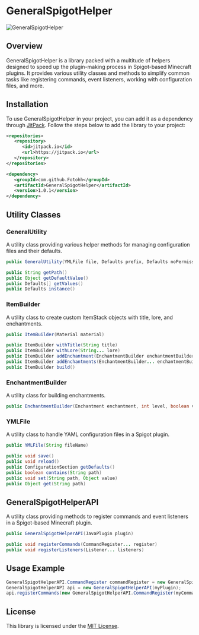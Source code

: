 # GeneralSpigotHelper

![GeneralSpigotHelper](https://jitpack.io/v/Fotohh/GeneralSpigotHelper.svg)

## Overview

GeneralSpigotHelper is a library packed with a multitude of helpers designed to speed up the plugin-making process in Spigot-based Minecraft plugins. It provides various utility classes and methods to simplify common tasks like registering commands, event listeners, working with configuration files, and more.

## Installation

To use GeneralSpigotHelper in your project, you can add it as a dependency through [JitPack](https://jitpack.io/). Follow the steps below to add the library to your project:

```xml
<repositories>
   <repository>
      <id>jitpack.io</id>
      <url>https://jitpack.io</url>
   </repository>
</repositories>
```
```xml
<dependency>
   <groupId>com.github.Fotohh</groupId>
   <artifactId>GeneralSpigotHelper</artifactId>
   <version>1.0.1</version>
</dependency>
```

## Utility Classes

### GeneralUtility

A utility class providing various helper methods for managing configuration files and their defaults.

```java
public GeneralUtility(YMLFile file, Defaults prefix, Defaults noPermission, Defaults invalidPlayer, Defaults senderNotPlayer)
```
```java
public String getPath()
public Object getDefaultValue()
public Defaults[] getValues()
public Defaults instance()
```
### ItemBuilder

A utility class to create custom ItemStack objects with title, lore, and enchantments.

```java
public ItemBuilder(Material material)
```
```java
public ItemBuilder withTitle(String title)
public ItemBuilder withLore(String... lore)
public ItemBuilder addEnchantment(EnchantmentBuilder enchantmentBuilder)
public ItemBuilder addEnchantments(EnchantmentBuilder... enchantmentBuilder)
public ItemBuilder build()
```

### EnchantmentBuilder

A utility class for building enchantments.

```java
public EnchantmentBuilder(Enchantment enchantment, int level, boolean value)
```

### YMLFile

A utility class to handle YAML configuration files in a Spigot plugin.

```java
public YMLFile(String fileName)
```

```java
public void save()
public void reload()
public ConfigurationSection getDefaults()
public boolean contains(String path)
public void set(String path, Object value)
public Object get(String path)
```

## GeneralSpigotHelperAPI

A utility class providing methods to register commands and event listeners in a Spigot-based Minecraft plugin.

```java
public GeneralSpigotHelperAPI(JavaPlugin plugin)
```

```java
public void registerCommands(CommandRegister... register)
public void registerListeners(Listener... listeners)
```

## Usage Example
```java
GeneralSpigotHelperAPI.CommandRegister commandRegister = new GeneralSpigotHelperAPI.CommandRegister(myCommandExecutor, commandName);
GeneralSpigotHelperAPI api = new GeneralSpigotHelperAPI(myPlugin);
api.registerCommands(new GeneralSpigotHelperAPI.CommandRegister(myCommandExecutor, commandName), new GeneralSpigotHelperAPI.CommandRegister(anotherCommandExecutor, commandName));
```
## License

This library is licensed under the [MIT License](LICENSE).
